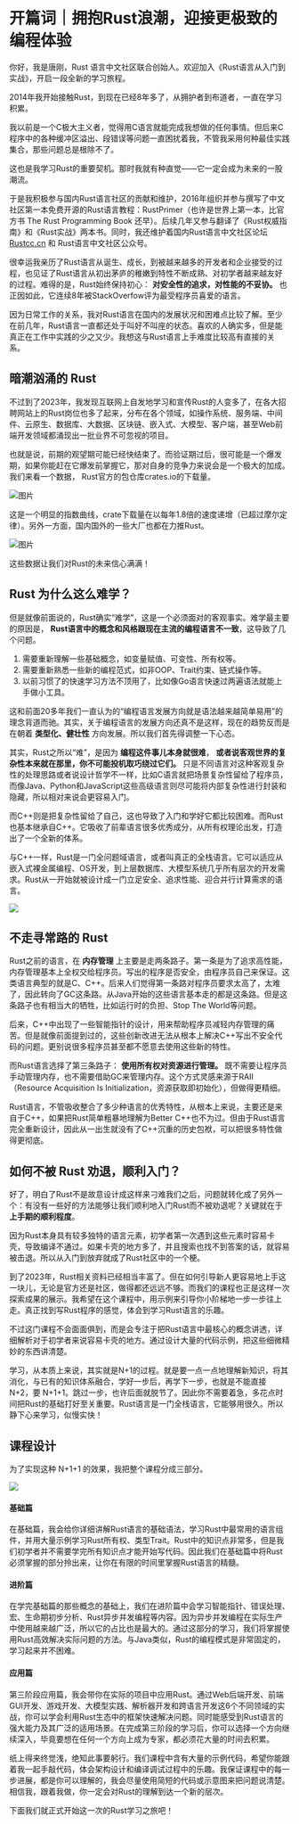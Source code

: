 # 开篇词｜拥抱Rust浪潮，迎接更极致的编程体验

你好，我是唐刚，Rust 语言中文社区联合创始人。欢迎加入《Rust语言从入门到实战》，开启一段全新的学习旅程。

2014年我开始接触Rust，到现在已经8年多了，从拥护者到布道者，一直在学习积累。

我以前是一个C极大主义者，觉得用C语言就能完成我想做的任何事情。但后来C程序中的各种缓冲区溢出、段错误等问题一直困扰着我，不管我采用何种最佳实践集合，那些问题总是根除不了。

这也是我学习Rust的重要契机。那时我就有种直觉——它一定会成为未来的一股潮流。

于是我积极参与国内Rust语言社区的贡献和维护，2016年组织并参与撰写了中文社区第一本免费开源的Rust语言教程：RustPrimer（也许是世界上第一本，比官方书 The Rust Programming Book 还早）。后续几年又参与翻译了《Rust权威指南》和《Rust实战》两本书。同时，我还维护着国内Rust语言中文社区论坛 [Rustcc.cn](https://rustcc.cn/) 和 Rust语言中文社区公众号。

很幸运我亲历了Rust语言从诞生、成长，到被越来越多的开发者和企业接受的过程，也见证了Rust语言从初出茅庐的稚嫩到特性不断成熟、对初学者越来越友好的过程。难得的是，Rust始终保持初心： **对安全性的追求，对性能的不妥协。** 也正因如此，它连续8年被StackOverfow评为最受程序员喜爱的语言。

因为日常工作的关系，我对Rust语言在国内的发展状况和困难点比较了解。至少在前几年，Rust语言一直都还处于叫好不叫座的状态。喜欢的人确实多，但是能真正在工作中实践的少之又少。我想这与Rust语言上手难度比较高有直接的关系。

## 暗潮汹涌的 Rust

不过到了2023年，我发现互联网上自发地学习和宣传Rust的人变多了，在各大招聘网站上的Rust岗位也多了起来，分布在各个领域，如操作系统、服务端、中间件、云原生、数据库、大数据、区块链、嵌入式、大模型、客户端，甚至Web前端开发领域都涌现出一批业界不可忽视的项目。

也就是说，前期的观望期可能已经快结束了。而验证期过后，很可能是一个爆发期，如果你能赶在它爆发前掌握它，那对自身的竞争力来说会是一个极大的加成。我们来看一个数据， Rust官方的包仓库crates.io的下载量。

![图片](images/718813/c9a81yye2bffbb9e27abcdbbe875f1c7.png)

这是一个明显的指数曲线，crate下载量在以每年1.8倍的速度递增（已超过摩尔定律）。另外一方面，国内国外的一些大厂也都在力推Rust。

![图片](images/718813/9fffda1729246296209cc45001927c71.png)

这些数据让我们对Rust的未来信心满满！

## Rust 为什么这么难学？

但是就像前面说的，Rust确实“难学”，这是一个必须面对的客观事实。难学最主要的原因是， **Rust语言中的概念和风格跟现在主流的编程语言不一致**，这导致了几个问题。

1. 需要重新理解一些基础概念，如变量赋值、可变性、所有权等。
2. 需要重新熟悉一些新的编程范式，如非OOP、Trait约束、链式操作等。
3. 以前习惯了的快速学习方法不顶用了，比如像Go语言快速过两遍语法就能上手做小工具。

这和前面20多年我们一直认为的“编程语言发展方向就是语法越来越简单易用”的理念背道而驰。其实，关于编程语言的发展方向还真不是这样，现在的趋势反而是在朝着 **类型化、健壮性** 方向发展。所以我们首先得调整一下心态。

其实，Rust之所以“难”，是因为 **编程这件事儿本身就很难**， **或者说客观世界的复杂性本来就在那里，你不可能投机取巧绕过它们。** 只是不同语言对这种客观复杂性的处理思路或者说设计哲学不一样，比如C语言就把场景复杂性留给了程序员，而像Java、Python和JavaScript这些高级语言则尽可能将内部复杂性进行封装和隐藏，所以相对来说会更容易入门。

而C++则是把复杂性留给了自己，这也导致了入门和学好它都比较困难。而Rust也基本继承自C++。它吸收了前辈语言很多优秀成分，从所有权理论出发，打造出了一个全新的体系。

与C++一样，Rust是一门全问题域语言，或者叫真正的全栈语言。它可以适应从嵌入式裸金属编程、OS开发，到上层数据库、大模型系统几乎所有层次的开发需求。Rust从一开始就被设计成一门立足安全、追求性能、迎合并行计算需求的语言。

![](images/718813/f727a04dc195267ced5036c27a7eb167.jpg)

## 不走寻常路的 Rust

Rust之前的语言，在 **内存管理** 上主要是走两条路子。第一条是为了追求高性能，内存管理基本上全权交给程序员。写出的程序是否安全，由程序员自己来保证。这类语言典型的就是C、C++。后来人们觉得第一条路对程序员要求太高了，太难了，因此转向了GC这条路。从Java开始的这些语言基本走的都是这条路。但是这条路子也有相当大的牺牲，比如运行时的负担、Stop The World等问题。

后来，C++中出现了一些智能指针的设计，用来帮助程序员减轻内存管理的痛苦。但是就像前面提到过的，这些创新改进无法从根本上解决C++写出不安全代码的问题。更别说很多程序员甚至都不愿意去使用这些新的特性。

而Rust语言选择了第三条路子： **使用所有权对资源进行管理。** 既不需要让程序员手动管理内存，也不需要借助GC来管理内存。这个方式灵感来源于RAII（Resource Acquisition Is Initialization，资源获取即初始化），但做得更精细。

Rust语言，不管吸收整合了多少种语言的优秀特性，从根本上来说，主要还是来自于C++，如果把Rust简单粗暴地理解为Better C++也不为过。但由于Rust语言完全重新设计，因此从一出生就没有了C++沉重的历史包袱，可以把很多特性做得更彻底。

## 如何不被 Rust 劝退，顺利入门？

好了，明白了Rust不是故意设计成这样来刁难我们之后，问题就转化成了另外一个：有没有一些好的方法能够让我们顺利地入门Rust而不被劝退呢？关键就在于 **上手期的顺利程度**。

因为Rust本身具有较多独特的语言元素，初学者第一次遇到这些元素时容易卡壳，导致编译不通过。如果卡壳的地方多了，并且搜索也找不到答案的话，就容易被击退。所以从入门到放弃就成了Rust社区中的一个梗。

到了2023年，Rust相关资料已经相当丰富了。但在如何引导新人更容易地上手这一块儿，无论是官方还是社区，做得都还远远不够。而我们的课程也正是这样一次探索成果的展示。我希望在这个课程中，用示例来引导你小阶梯地一步一步往上走。真正找到写Rust程序的感觉，体会到学习Rust语言的乐趣。

不过这门课程不会面面俱到，而是会专注于把Rust语言中最核心的概念讲透，详细解析对于初学者来说容易卡壳的地方。通过设计大量的代码示例，把这些细微精妙的东西讲清楚。

学习，从本质上来说，其实就是N+1的过程。就是要一点一点地理解新知识，将其消化，与已有的知识体系融合，学好一步后，再学下一步，也就是不能直接 N+2，要 N+1+1。跳过一步，也许后面就脱节了。因此你不需要着急，多花点时间把Rust的基础打好至关重要。Rust语言是一门全栈语言，它能够用很久。所以静下心来学习，似慢实快！

## 课程设计

为了实现这种 N+1+1 的效果，我把整个课程分成三部分。

![](images/718813/7e83054cfa053f679dde827fd4196309.jpg)

#### 基础篇

在基础篇，我会给你详细讲解Rust语言的基础语法，学习Rust中最常用的语言组件，并用大量示例学习Rust所有权、类型Trait。Rust中的知识点非常多，但是我们初学者并不需要学完所有知识点才能开始写代码。因此我们在基础篇中将Rust必须掌握的部分拎出来，让你在有限的时间里掌握Rust语言的精髓。

#### 进阶篇

在学完基础篇的那些概念的基础上，我们在进阶篇中会学习智能指针、错误处理、宏、生命期初步分析、Rust异步并发编程等内容。因为异步并发编程在实际生产中使用越来越广泛，所以它的占比也是最大的。通过这部分的学习，我们将掌握使用Rust高效解决实际问题的方法。与Java类似，Rust的编程模式是非常固定的，学习起来并不困难。

#### 应用篇

第三阶段应用篇，我会带你在实际的项目中应用Rust。通过Web后端开发、前端 GUI开发、游戏开发、大模型实践、解析器开发和跨语言开发这6个不同领域的实战，你可以学会利用Rust生态中的框架快速解决问题。同时能感受到Rust语言的强大能力及其广泛的适用场景。在完成第三阶段的学习后，你可以选择一个方向继续深入，毕竟要想在任何一个方向上成为专家，都必须花大量的时间去积累。

纸上得来终觉浅，绝知此事要躬行。我们课程中含有大量的示例代码，希望你能跟着我一起手敲代码，体会架构设计和编译调试过程中的乐趣。我保证课程中的每一步进展，都是你可以理解的，我会尽量使用简短的代码或示意图来把问题说清楚。相信我，跟着我做，你一定会对Rust的理解到达一个新的层次。

下面我们就正式开始这一次的Rust学习之旅吧！